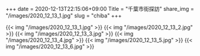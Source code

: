 +++
date  = 2020-12-13T22:15:06+09:00
Title = "千葉市街探訪"
share_img = "/images/2020_12_13_1.jpg"
slug = "chiba"
+++

{{< img "/images/2020_12_13_1.jpg" >}}
{{< img "/images/2020_12_13_2.jpg" >}}
{{< img "/images/2020_12_13_3.jpg" >}}
{{< img "/images/2020_12_13_4.jpg" >}}
{{< img "/images/2020_12_13_5.jpg" >}}
{{< img "/images/2020_12_13_6.jpg" >}}